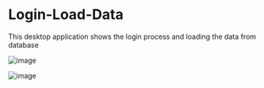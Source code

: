 # Login-Load-Data
This desktop application shows the login process and loading the data from database

![image](https://user-images.githubusercontent.com/24220136/223287669-af34fd7d-7635-4454-b724-7d02d21e0c28.png)


![image](https://user-images.githubusercontent.com/24220136/223287701-7dfd2f44-3732-4115-8960-800fd9f44e02.png)
